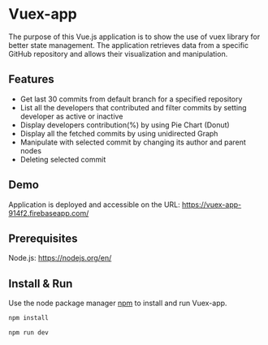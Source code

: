 # Vuex-app

  The purpose of this Vue.js application is to show the use of vuex library for better state management. 
  The application retrieves data from a specific GitHub repository and allows their visualization and manipulation.

## Features

* Get last 30 commits from default branch for a specified repository
* List all the developers that contributed and filter commits by setting developer as active or inactive
* Display developers contribution(%) by using Pie Chart (Donut)
* Display all the fetched commits by using unidirected Graph
* Manipulate with selected commit by changing its author and parent nodes
* Deleting selected commit

## Demo

  Application is deployed and accessible on the URL: https://vuex-app-914f2.firebaseapp.com/

## Prerequisites

  Node.js: https://nodejs.org/en/

## Install & Run

  Use the node package manager [npm](https://www.npmjs.com/) to install and run Vuex-app.

  ```bash
  npm install

  npm run dev
  ```


